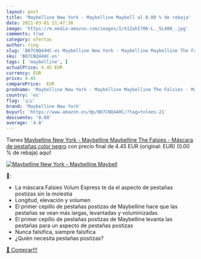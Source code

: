 ```yaml
---
layout: post
title: 'Maybelline New York - Maybelline Maybell al 0.00 % de rebaja'
date: 2021-03-01 21:47:30
image: 'https://m.media-amazon.com/images/I/41ZahI706-L._SL400_.jpg'
comments: true
category: ofertas
author: ring
slug: 'B07CNQ44HC-es Maybelline New York - Maybelline Maybelline The Falsies -...'
sku: 'B07CNQ44HC-es'
tags: [ 'maybelline', ]
actualPrice: 4.45 EUR
currency: EUR
price: 4.45
comparePrice:  EUR
prodname: 'Maybelline New York - Maybelline Maybelline The Falsies - Máscara de pestañas  color negro'
country: 'es'
flag: '🇪🇸'
brand: 'Maybelline New York'
buyurl: 'https://www.amazon.es/dp/B07CNQ44HC/?tag=tolees-21'
descuento: '0.00'
average: '4.8'
---
```


Tienes [Maybelline New York - Maybelline Maybelline The Falsies - Máscara de pestañas  color negro](https://www.amazon.es/dp/B07CNQ44HC/?tag=tolees-21) con precio final de  4.45 EUR (original:  EUR) (0.00 %  de rebaja) aqui!

[![Maybelline New York - Maybelline Maybell](https://m.media-amazon.com/images/I/41ZahI706-L._SL400_.jpg)](https://www.amazon.es/dp/B07CNQ44HC/?tag=tolees-21)

🔎:

- La máscara Falsies Volum Express te da el aspecto de pestañas postizas sin la molestia
- Longitud, elevación y volumen
- El primer cepillo de pestañas postizas de Maybelline hace que las pestañas se vean más largas, levantadas y voluminizadas
- El primer cepillo de pestañas postizas de Maybelline levanta las pestañas para un aspecto de pestañas postizas
- Nunca falsifica, siempre falsifica
- ¿Quién necesita pestañas postizas?

[🛒 Comprar!!!](https://www.amazon.es/dp/B07CNQ44HC/?tag=tolees-21)
